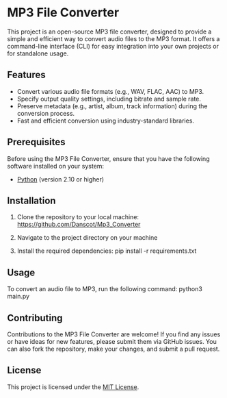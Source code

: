 # MP3 File Converter

This project is an open-source MP3 file converter, designed to provide a simple and efficient way to convert audio files to the MP3 format. It offers a command-line interface (CLI) for easy integration into your own projects or for standalone usage.

## Features

- Convert various audio file formats (e.g., WAV, FLAC, AAC) to MP3.
- Specify output quality settings, including bitrate and sample rate.
- Preserve metadata (e.g., artist, album, track information) during the conversion process.
- Fast and efficient conversion using industry-standard libraries.

## Prerequisites

Before using the MP3 File Converter, ensure that you have the following software installed on your system:

- [Python](https://www.python.org/) (version 2.10 or higher)

## Installation

1. Clone the repository to your local machine: https://github.com/Danscot/Mp3_Converter

2. Navigate to the project directory on your machine

3. Install the required dependencies: pip install -r requirements.txt


## Usage

To convert an audio file to MP3, run the following command: python3 main.py

## Contributing

Contributions to the MP3 File Converter are welcome! If you find any issues or have ideas for new features, please submit them via GitHub issues. You can also fork the repository, make your changes, and submit a pull request.

## License

This project is licensed under the [MIT License](LICENSE).
      
